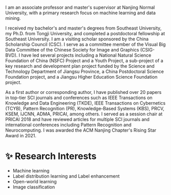 I am an associate professor and master's supervisor at Nanjing Normal University, with a primary research focus on machine learning and data mining. 

I received my bachelor's and master's degrees from Southeast University, my Ph.D. from Tongji University, and completed a postdoctoral fellowship at Southeast University. I am a visiting scholar sponsored by the China Scholarship Council (CSC). I serve as a committee member of the Visual Big Data Committee of the Chinese Society for Image and Graphics (CSIG-BVD). I have led several projects including a National Natural Science Foundation of China (NSFC) Project and a Youth Project, a sub-project of a key research and development plan project funded by the Science and Technology Department of Jiangsu Province, a China Postdoctoral Science Foundation project, and a Jiangsu Higher Education Science Foundation project. 

As a first author or corresponding author, I have published over 20 papers in top-tier SCI journals and conferences such as IEEE Transactions on Knowledge and Data Engineering (TKDE), IEEE Transactions on Cybernetics (TCYB), Pattern Recognition (PR), Knowledge-Based Systems (KBS), PRCV, KSEM, IJCNN, ADMA, PRICAI, among others. I served as a session chair at PRICAI 2018 and have reviewed articles for multiple SCI journals and international conferences including Pattern Recognition and Neurocomputing. I was awarded the ACM Nanjing Chapter's Rising Star Award in 2021.

# ✨ Research Interests
- Machine learning
- Label distribution learning and Label enhancement
- Open-world learning
- Image classification

